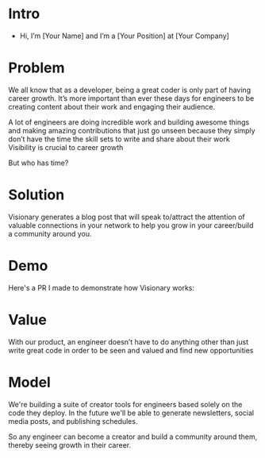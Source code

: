 # Intro
- Hi, I’m [Your Name] and I’m a [Your Position] at [Your Company]

# Problem
We all know that as a developer, being a great coder is only part of having career growth. It’s more important than ever these days for engineers to be creating content about their work and engaging their audience. 

A lot of engineers are doing incredible work and building awesome things and making amazing contributions that just go unseen because they simply don’t have the time the skill sets to write and share about their work
Visibility is crucial to career growth

But who has time?

# Solution
Visionary generates a blog post that will speak to/attract the attention of valuable connections in your network to help you grow in your career/build a community around you. 

# Demo 
Here's a PR I made to demonstrate how Visionary works:

# Value
With our product, an engineer doesn’t have to do anything other than just write great code in order to be seen and valued and find new opportunities

# Model
We're building a suite of creator tools for engineers based solely on the code they deploy. In the future we'll be able to generate newsletters, social media posts, and publishing schedules.

So any engineer can become a creator and build a community around them, thereby seeing growth in their career.